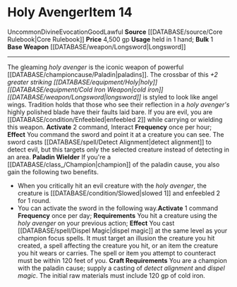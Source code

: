 ﻿---
base_item: '[[DATABASE/weapon/Longsword|Longsword]]'
bulk: '1'
id: '389'
item_category: Weapons
item_subcategory: Specific Magic Weapons
level: '14'
name: Holy Avenger
price: 4,500 gp
rarity: Uncommon
school: Evocation
source: '[[DATABASE/source/Core Rulebook|Core Rulebook]]'
trait:
- '[[DATABASE/trait/Divine|Divine]]'
- '[[DATABASE/trait/Evocation|Evocation]]'
- '[[DATABASE/trait/Good|Good]]'
- '[[DATABASE/trait/Lawful|Lawful]]'
- '[[DATABASE/trait/Uncommon|Uncommon]]'
type: Item
usage: held in 1 hand

---
# Holy Avenger<span class="item-type">Item 14</span>

<span class="trait-uncommon item-trait">Uncommon</span><span class="item-trait">Divine</span><span class="item-trait">Evocation</span><span class="item-trait">Good</span><span class="item-trait">Lawful</span>
**Source** [[DATABASE/source/Core Rulebook|Core Rulebook]] 
**Price** 4,500 gp
**Usage** held in 1 hand; **Bulk** 1
**Base Weapon** [[DATABASE/weapon/Longsword|Longsword]]

---
The gleaming _holy avenger_ is the iconic weapon of powerful [[DATABASE/championcause/Paladin|paladins]]. The crossbar of this _+2 greater striking [[DATABASE/equipment/Holy|holy]] [[DATABASE/equipment/Cold Iron Weapon|cold iron]] [[DATABASE/weapon/Longsword|longsword]]_ is styled to look like angel wings. Tradition holds that those who see their reflection in a _holy avenger's_ highly polished blade have their faults laid bare. If you are evil, you are [[DATABASE/condition/Enfeebled|enfeebled 2]] while carrying or wielding this weapon.
**Activate** <span class="action-icon">2</span> command, Interact **Frequency** once per hour; **Effect** You command the sword and point it at a creature you can see. The sword casts [[DATABASE/spell/Detect Alignment|detect alignment]] to detect evil, but this targets only the selected creature instead of detecting in an area.
**Paladin Wielder** If you're a [[DATABASE/class_/Champion|champion]] of the paladin cause, you also gain the following two benefits.

* When you critically hit an evil creature with the _holy avenger_, the creature is [[DATABASE/condition/Slowed|slowed 1]] and enfeebled 2 for 1 round. 
* You can activate the sword in the following way.**Activate** <span class="action-icon">1</span> command **Frequency** once per day; **Requirements** You hit a creature using the _holy avenger_ on your previous action; **Effect** You cast [[DATABASE/spell/Dispel Magic|dispel magic]] at the same level as your champion focus spells. It must target an illusion the creature you hit created, a spell affecting the creature you hit, or an item the creature you hit wears or carries. The spell or item you attempt to counteract must be within 120 feet of you.
**Craft Requirements** You are a champion with the paladin cause; supply a casting of _detect alignment_ and _dispel magic_. The initial raw materials must include 120 gp of cold iron.
